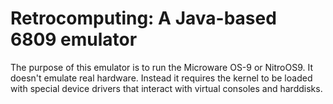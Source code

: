 # Retrocomputing: A Java-based 6809 emulator

The purpose of this emulator is to run the Microware OS-9 or NitroOS9.
It doesn't emulate real hardware. Instead it requires the kernel to
be loaded with special device drivers that interact with virtual consoles
and harddisks.
